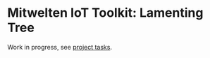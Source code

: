 # Mitwelten IoT Toolkit: Lamenting Tree

Work in progress, see [project tasks](https://github.com/orgs/mitwelten/projects/29/views/1).
